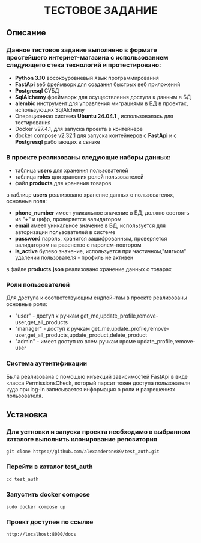 
<h1 align="center">ТЕСТОВОЕ ЗАДАНИЕ</h1>


## Описание
<p align="center">

### Данное тестовое задание выполнено в формате простейшего **интернет-магазина** с использованием следующего стека технологий и протестировано:

- **Python 3.10** восокоуровневый язык программирования
- **FastApi** веб фреймворк для создания быстрых веб приложений
- **Postgresql** СУБД
- **SqlAlchemy** фреймворк для осуществления доступа к данным в БД
- **alembic** инструмент для управления миграциями в БД в проектах, использующих SqlAlchemy
-  Операционная система **Ubuntu 24.04.1** , использовалась для тестирования
- Docker v27.4.1, для запуска проекта в контейнере
- docker compose v2.32.1 для запуска контейнеров с **FastApi** и с **Postgresql** работающих в связке

### В проекте реализованы следующие наборы данных: ###

- таблица **users** для хранения пользователей
- таблица **roles** для хранения ролей пользователей
- файл **products** для хранения товаров

в таблице **users** реализовано хранение данных о пользователях, основные поля:
- **phone_number** имеет уникальное значение в БД, должно состоять из "+" и цифр, проверяется валидатором
- **email** имеет уникальное значение в БД, используется для авторизации пользователей в системе
- **password** пароль, хранится зашифрованным, проверяется валидатором на равенство с паролем-повтором
- **is_active** булево значение, используется при частичном,"мягком" удалении пользователя - профиль не активен

в файле **products.json** реализовано хранение данных о товарах

### Роли пользователей ###

Для доступа к соответствующим ендпойнтам в проекте реализованы основные роли: 
 - "user" - доступ к ручкам get_me,update_profile,remove-user,get_all_products
 - "manager" - доступ к ручкам get_me,update_profile,remove-user,get_all_products,update_product,delete_product
 - "admin" - имеет доступ ко всем ручкам кроме update_profile,remove-user


### Система аутентификации ### 
Была реализована с помощью инъекций зависимостей FastApi в виде
класса PermissionsCheck, который парсит токен доступа пользователя куда при 
log-in записывается информация о роли и разрешениях пользователя. 
  
## Установка ##

### Для устновки и запуска проекта необходимо в выбранном каталоге выполнить клонирование репозитория ###

```
git clone https://github.com/alexanderone89/test_auth.git
```
### Перейти в каталог **test_auth** ###

```
cd test_auth
```
### Запустить **docker compose** ###

```
sudo docker compose up
```

### Проект доступен по ссылке ###
```
http://localhost:8000/docs
```